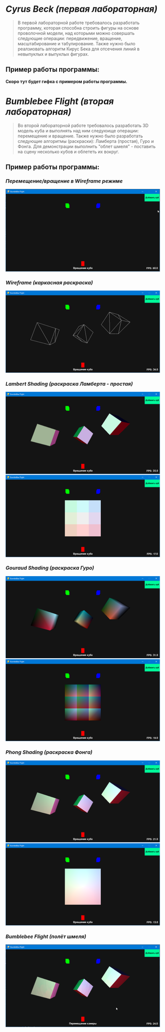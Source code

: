 # ***Cyrus Beck (первая лабораторная)***
> В первой лабораторной работе требовалось разработать программу, которая способна строить фигуры на основе проволочной модели, над которыми можно совершать следующие операции: передвижение, вращение, масштабирование и табулирование. Также нужно было реалзиовать алгоритм Кирус Бека для отсечения линий в невыпуклых и выпуклых фигурах.

## **Пример работы программы:**

**Скоро тут будет гифка с примером работы программы.**

# ***Bumblebee Flight (вторая лабораторная)***
> Во второй лабораторной работе требовалось разработать 3D модель куба и выполнять над ним следуюище операции: перемещение и вращение. Также нужно было разработать следующие алгоритмы (раскраски): Ламберта (простая), Гуро и Фонга. Для демонстрации выполнить "облет шмеля" - поставить на сцену несколько кубов и облететь их вокруг.

## **Пример работы программы**:
### *Перемещение/вращение в Wireframe режиме*
![](https://raw.githubusercontent.com/uselesscloudlet/computer-graphics/main/source/3d/Rotate%26Translate.gif)

### *Wireframe (каркасная раскраска)*
![](https://raw.githubusercontent.com/uselesscloudlet/computer-graphics/main/source/3d/Wireframe.png
)
### *Lambert Shading (раскраска Ламберта - простая)*
![](https://raw.githubusercontent.com/uselesscloudlet/computer-graphics/main/source/3d/Lambert.png)
![](https://raw.githubusercontent.com/uselesscloudlet/computer-graphics/main/source/3d/Lambert%20Cubes.png)

### *Gouraud Shading (раскраска Гуро)*
![](https://raw.githubusercontent.com/uselesscloudlet/computer-graphics/main/source/3d/Gouraud.png)
![](https://raw.githubusercontent.com/uselesscloudlet/computer-graphics/main/source/3d/Gouraud%20Cubes.png)

### *Phong Shading (раскраска Фонга)*
![](https://raw.githubusercontent.com/uselesscloudlet/computer-graphics/main/source/3d/Phong.png)
![](https://raw.githubusercontent.com/uselesscloudlet/computer-graphics/main/source/3d/Phong%20Cubes.png)

### *Bumblebee Flight (полёт шмеля)*
![](https://raw.githubusercontent.com/uselesscloudlet/computer-graphics/main/source/3d/Bumblebee%20Flight.gif)